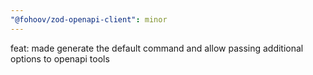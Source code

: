 ```yaml
---
"@fohoov/zod-openapi-client": minor
---
```


feat: made generate the default command and allow passing additional options to openapi tools
